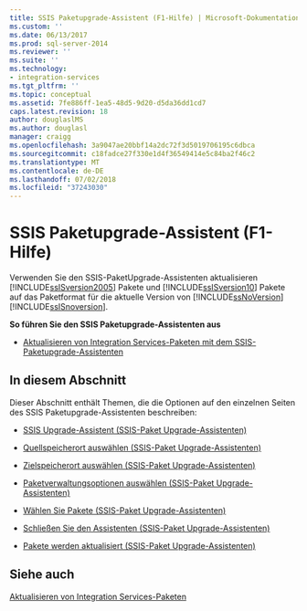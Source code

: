 ```yaml
---
title: SSIS Paketupgrade-Assistent (F1-Hilfe) | Microsoft-Dokumentation
ms.custom: ''
ms.date: 06/13/2017
ms.prod: sql-server-2014
ms.reviewer: ''
ms.suite: ''
ms.technology:
- integration-services
ms.tgt_pltfrm: ''
ms.topic: conceptual
ms.assetid: 7fe886ff-1ea5-48d5-9d20-d5da36dd1cd7
caps.latest.revision: 18
author: douglaslMS
ms.author: douglasl
manager: craigg
ms.openlocfilehash: 3a9047ae20bbf14a2dc72f3d5019706195c6dbca
ms.sourcegitcommit: c18fadce27f330e1d4f36549414e5c84ba2f46c2
ms.translationtype: MT
ms.contentlocale: de-DE
ms.lasthandoff: 07/02/2018
ms.locfileid: "37243030"
---
```

# <a name="ssis-package-upgrade-wizard-f1-help"></a>SSIS Paketupgrade-Assistent (F1-Hilfe)
  Verwenden Sie den SSIS-PaketUpgrade-Assistenten aktualisieren [!INCLUDE[ssISversion2005](../includes/ssisversion2005-md.md)] Pakete und [!INCLUDE[ssISversion10](../includes/ssisversion10-md.md)] Pakete auf das Paketformat für die aktuelle Version von [!INCLUDE[ssNoVersion](../includes/ssnoversion-md.md)] [!INCLUDE[ssISnoversion](../includes/ssisnoversion-md.md)].  
  
 **So führen Sie den SSIS Paketupgrade-Assistenten aus**  
  
-   [Aktualisieren von Integration Services-Paketen mit dem SSIS-Paketupgrade-Assistenten](install-windows/upgrade-integration-services-packages-using-the-ssis-package-upgrade-wizard.md)  
  
## <a name="in-this-section"></a>In diesem Abschnitt  
 Dieser Abschnitt enthält Themen, die die Optionen auf den einzelnen Seiten des SSIS Paketupgrade-Assistenten beschreiben:  
  
-   [SSIS Upgrade-Assistent &#40;SSIS-Paket Upgrade-Assistenten&#41;](../../2014/integration-services/ssis-upgrade-wizard-ssis-package-upgrade-wizard.md)  
  
-   [Quellspeicherort auswählen &#40;SSIS-Paket Upgrade-Assistenten&#41;](../../2014/integration-services/select-source-location-ssis-package-upgrade-wizard.md)  
  
-   [Zielspeicherort auswählen &#40;SSIS-Paket Upgrade-Assistenten&#41;](../../2014/integration-services/select-destination-location-ssis-package-upgrade-wizard.md)  
  
-   [Paketverwaltungsoptionen auswählen &#40;SSIS-Paket Upgrade-Assistenten&#41;](../../2014/integration-services/select-package-management-options-ssis-package-upgrade-wizard.md)  
  
-   [Wählen Sie Pakete &#40;SSIS-Paket Upgrade-Assistenten&#41;](../../2014/integration-services/select-packages-ssis-package-upgrade-wizard.md)  
  
-   [Schließen Sie den Assistenten &#40;SSIS-Paket Upgrade-Assistenten&#41;](../../2014/integration-services/complete-the-wizard-ssis-package-upgrade-wizard.md)  
  
-   [Pakete werden aktualisiert &#40;SSIS-Paket Upgrade-Assistenten&#41;](../../2014/integration-services/upgrading-the-packages-ssis-package-upgrade-wizard.md)  
  
## <a name="see-also"></a>Siehe auch  
 [Aktualisieren von Integration Services-Paketen](install-windows/upgrade-integration-services-packages.md)  
  
  

